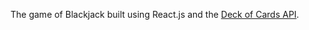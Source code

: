 The game of Blackjack built using React.js and the [Deck of Cards API](http://deckofcardsapi.com/). 